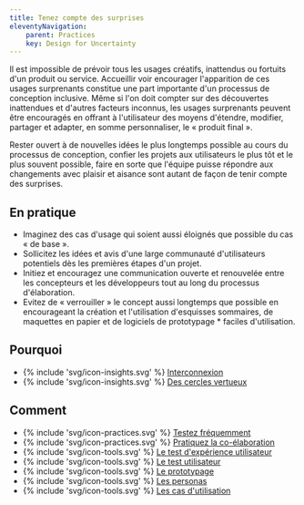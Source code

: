 ```yaml
---
title: Tenez compte des surprises
eleventyNavigation:
    parent: Practices
    key: Design for Uncertainty
---
```


Il est impossible de prévoir tous les usages créatifs, inattendus ou fortuits d'un produit ou service. Accueillir voir
encourager l'apparition de ces usages surprenants constitue une part importante d'un processus de conception inclusive.
Même si l'on doit compter sur des découvertes inattendues et d'autres facteurs inconnus, les usages surprenants peuvent
être encouragés en offrant à l'utilisateur des moyens d'étendre, modifier, partager et adapter, en somme personnaliser,
le « produit final ».


Rester ouvert à de nouvelles idées le plus longtemps possible au cours du processus de conception, confier les projets
aux utilisateurs le plus tôt et le plus souvent possible, faire en sorte que l'équipe puisse répondre aux changements
avec plaisir et aisance sont autant de façon de tenir compte des surprises.

## En pratique

* Imaginez des cas d'usage qui soient aussi éloignés que possible du cas « de base ».
* Sollicitez les idées et avis d'une large communauté d'utilisateurs potentiels dès les premières étapes d'un projet.
* Initiez et encouragez une communication ouverte et renouvelée entre les concepteurs et les développeurs tout au long
  du processus d'élaboration.
* Evitez de « verrouiller » le concept aussi longtemps que possible en encourageant la création et l'utilisation
  d'esquisses sommaires, de maquettes en papier et de logiciels de prototypage * faciles d'utilisation.

## Pourquoi

* {% include 'svg/icon-insights.svg' %} [Interconnexion](../../idees/interconnexion/)
* {% include 'svg/icon-insights.svg' %} [Des cercles vertueux](../../idees/des-cercles-vertueux/)

## Comment

* {% include 'svg/icon-practices.svg' %} [Testez fréquemment](../../pratiques/testez-frequemment/)
* {% include 'svg/icon-practices.svg' %} [Pratiquez la co-élaboration](../../pratiques/pratiquez-la-co-elaboration/)
* {% include 'svg/icon-tools.svg' %} [Le test d'expérience utilisateur](../../outils/le-test-dexperience-utilisateur/)
* {% include 'svg/icon-tools.svg' %} [Le test utilisateur](../../outils/le-test-utilisateur/)
* {% include 'svg/icon-tools.svg' %} [Le prototypage](../../outils/le-prototypage/)
* {% include 'svg/icon-tools.svg' %} [Les personas](../../outils/les-personas/)
* {% include 'svg/icon-tools.svg' %} [Les cas d'utilisation](../../outils/les-cas-dutilisation/)
